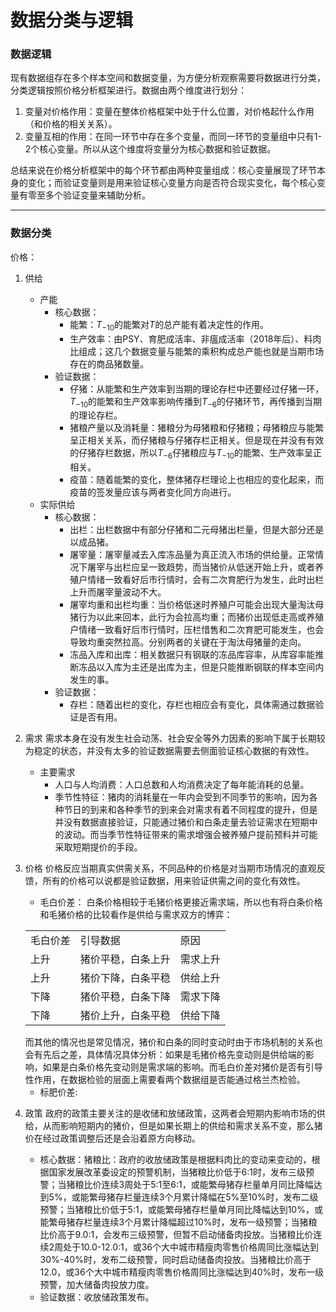 # 数据分类与逻辑

### 数据逻辑

现有数据组存在多个样本空间和数据变量，为方便分析观察需要将数据进行分类，分类逻辑按照价格分析框架进行。数据由两个维度进行划分：

1. 变量对价格作用：变量在整体价格框架中处于什么位置，对价格起什么作用（和价格的相关关系）。
2. 变量互相的作用：在同一环节中存在多个变量，而同一环节的变量组中只有1-2个核心变量。所以从这个维度将变量分为核心数据和验证数据。

总结来说在价格分析框架中的每个环节都由两种变量组成：核心变量展现了环节本身的变化；而验证变量则是用来验证核心变量方向是否符合现实变化，每个核心变量有零至多个验证变量来辅助分析。

---

### 数据分类
价格：  
1. 供给
    - 产能
        - 核心数据：
            - 能繁：$T_{-10}$的能繁对$T$的总产能有着决定性的作用。
            - 生产效率：由PSY、育肥成活率、非瘟成活率（2018年后）、料肉比组成；这几个数据变量与能繁的乘积构成总产能也就是当期市场存在的商品猪数量。
        - 验证数据：
            - 仔猪：从能繁和生产效率到当期的理论存栏中还要经过仔猪一环，$T_{-10}$的能繁和生产效率影响传播到$T_{-6}$的仔猪环节，再传播到当期的理论存栏。
            - 猪粮产量以及消耗量：猪粮分为母猪粮和仔猪粮；母猪粮应与能繁呈正相关关系，而仔猪粮与仔猪存栏正相关。但是现在并没有有效的仔猪存栏数据，所以$T_{-6}$仔猪粮应与$T_{-10}$的能繁、生产效率呈正相关。
            - 疫苗：随着能繁的变化，整体猪存栏理论上也相应的变化起来，而疫苗的签发量应该与两者变化同方向进行。
    - 实际供给
        - 核心数据：
            - 出栏：出栏数据中有部分仔猪和二元母猪出栏量，但是大部分还是以成品猪。
            - 屠宰量：屠宰量减去入库冻品量为真正流入市场的供给量。正常情况下屠宰与出栏应呈一致趋势，而当猪价从低迷开始上升，或者养殖户情绪一致看好后市行情时，会有二次育肥行为发生，此时出栏上升而屠宰量波动不大。
            - 屠宰均重和出栏均重：当价格低迷时养殖户可能会出现大量淘汰母猪行为以此来回本，此行为会拉高均重；而猪价出现低走高或养殖户情绪一致看好后市行情时，压栏惜售和二次育肥可能发生，也会导致均重突然拉高。分别两者的关键在于淘汰母猪量的走向。
            - 冻品入库和出库：相关数据只有钢联的冻品库容率，从库容率能推断冻品以入库为主还是出库为主，但是只能推断钢联的样本空间内发生的事。
        - 验证数据：
            - 存栏：随着出栏的变化，存栏也相应会有变化，具体需通过数据验证是否有用。
  
2. 需求
需求本身在没有发生社会动荡、社会安全等外力因素的影响下属于长期较为稳定的状态，并没有太多的验证数据需要去侧面验证核心数据的有效性。
    - 主要需求
        - 人口与人均消费：人口总数和人均消费决定了每年能消耗的总量。
        - 季节性特征：猪肉的消耗量在一年内会受到不同季节的影响，因为各种节日的到来和各种季节的到来会对需求有着不同程度的提升，但是并没有数据直接验证，只能通过猪价和白条走量去验证需求在短期中的波动。而当季节性特征带来的需求增强会被养殖户提前预料并可能采取短期提价的手段。

3. 价格
价格反应当期真实供需关系，不同品种的价格是对当期市场情况的直观反馈，所有的价格可以说都是验证数据，用来验证供需之间的变化有效性。
    - 毛白价差： 白条价格相较于毛猪价格更接近需求端，所以也有将白条价格和毛猪价格的比较看作是供给与需求双方的博弈：
  
    <table>
        <tr>
            <td>毛白价差</td>
            <td>引导数据</td>
            <td>原因</td>
        </tr>
        <tr>
            <td>上升</td>
            <td>猪价平稳，白条上升</td>
            <td>需求上升</td>
        </tr>
        <tr>
            <td>上升</td>
            <td>猪价下降，白条平稳</td>
            <td>供给上升</td>
        </tr>
        <tr>
            <td>下降</td>
            <td>猪价平稳，白条下降</td>
            <td>需求下降</td>
        </tr>
        <tr>
            <td>下降</td>
            <td>猪价上升，白条平稳</td>
            <td>供给下降</td>
        </tr>
    </table>
    而其他的情况也是常见情况，猪价和白条的同时变动时由于市场机制的关系也会有先后之差，具体情况具体分析：如果是毛猪价格先变动则是供给端的影响，如果是白条价格先变动则是需求端的影响。而毛白价差对猪价是否有引导性作用，在数据检验的层面上需要看两个数据组是否能通过格兰杰检验。

    - 标肥价差: 

4. 政策
政府的政策主要关注的是收储和放储政策，这两者会短期内影响市场的供给，从而影响短期内的猪价，但是如果长期上的供给和需求关系不变，那么猪价在经过政策调整后还是会沿着原方向移动。
    - 核心数据：猪粮比：政府的收放储政策是根据料肉比的变动来变动的，根据国家发展改革委设定的预警机制，当猪粮比价低于6∶1时，发布三级预警；当猪粮比价连续3周处于5∶1至6∶1，或能繁母猪存栏量单月同比降幅达到5%，或能繁母猪存栏量连续3个月累计降幅在5%至10%时，发布二级预警；当猪粮比价低于5∶1，或能繁母猪存栏量单月同比降幅达到10%，或能繁母猪存栏量连续3个月累计降幅超过10%时，发布一级预警；当猪粮比价高于9.0∶1，会发布三级预警，但暂不启动储备肉投放。当猪粮比价连续2周处于10.0-12.0∶1，或36个大中城市精瘦肉零售价格周同比涨幅达到30%-40%时，发布二级预警，同时启动储备肉投放。当猪粮比价高于12.0，或36个大中城市精瘦肉零售价格周同比涨幅达到40%时，发布一级预警，加大储备肉投放力度。
    - 验证数据：收放储政策发布。